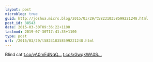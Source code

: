 ```yaml
---
layout: post
microblog: true
guid: http://joshua.micro.blog/2015/03/29/t582310358599221248.html
post_id: 38543
date: 2015-03-30T09:36:22+1100
lastmod: 2019-07-30T17:41:35+1100
type: post
url: /2015/03/29/t582310358599221248.html
---
```

Blind cat [t.co/yA0mEdNqQ...](http://t.co/yA0mEdNqQw) [t.co/xGwqkWA0S...](http://t.co/xGwqkWA0SO)
